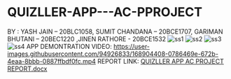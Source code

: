 # QUIZLLER-APP---AC-PPROJECT
BY : YASH JAIN – 20BLC1058, SUMIT CHANDANA – 20BCE1707, GARIMAN BHUTANI – 20BEC1220 ,JINEN RATHORE - 20BCE1532 
![ss1](https://user-images.githubusercontent.com/94926833/168904083-606745d8-46fe-40af-a5f4-14e289b0617f.jpg)
![ss2](https://user-images.githubusercontent.com/94926833/168904088-a0be2ee4-c4f5-451f-ad62-441d627b8eb0.jpg)
![ss3](https://user-images.githubusercontent.com/94926833/168904093-e2cd3ccf-4d84-49b9-a964-153cbe59f679.jpg)
![ss4](https://user-images.githubusercontent.com/94926833/168904094-61204207-2c87-40f4-b14d-ac3cab8bcf3e.jpg)
APP DEMONTRATION VIDEO:
https://user-images.githubusercontent.com/94926833/168904408-0786469e-672b-4eaa-8bbb-0887ffbdf0fc.mp4
REPORT LINK:
[QUIZLLER APP AC PROJECT REPORT.docx](https://github.com/Yashjain1602/QUIZLLER-APP---AC-PPROJECT/files/8711381/QUIZLLER.APP.AC.PROJECT.REPORT.docx)

